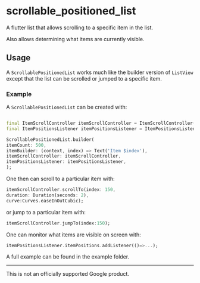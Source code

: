 # scrollable_positioned_list

A flutter list that allows scrolling to a specific item in the list.

Also allows determining what items are currently visible.

## Usage

A `ScrollablePositionedList` works much like the builder version of `ListView`
except that the list can be scrolled or jumped to a specific item.

### Example

A `ScrollablePositionedList` can be created with:

```dart

final ItemScrollController itemScrollController = ItemScrollController();
final ItemPositionsListener itemPositionsListener = ItemPositionsListener.create();

ScrollablePositionedList.builder(
itemCount: 500,
itemBuilder: (context, index) => Text('Item $index'),
itemScrollController: itemScrollController,
itemPositionsListener: itemPositionsListener,
);
```

One then can scroll to a particular item with:

```dart
itemScrollController.scrollTo(index: 150,
duration: Duration(seconds: 2),
curve:Curves.easeInOutCubic);
```

or jump to a particular item with:

```dart
itemScrollController.jumpTo(index:150);
```

One can monitor what items are visible on screen with:

```dart
itemPositionsListener.itemPositions.addListener(()=>...);
```

A full example can be found in the example folder.

--------------------------------------------------------------------------------

This is not an officially supported Google product.
